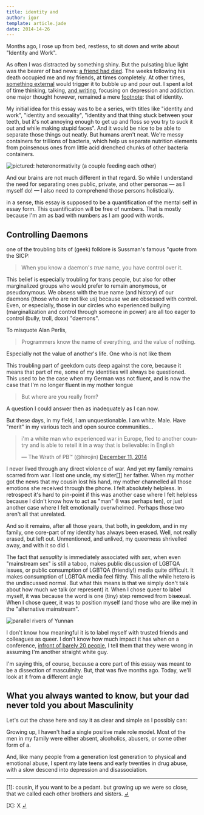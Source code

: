 ```yaml
---
title: identity and
author: igor
template: article.jade
date: 2014-14-26
---
```


Months ago, I rose up from bed, restless, to sit down and write about "Identity
and Work".

<span class="more"></span>

As often I was distracted by something shiny. But the pulsating blue
light was the bearer of bad news: [a friend had
died](/articles/a-friend-died-last-night). The weeks following his death
occupied me and my friends, at times completely. At other times, [something
external](http://meyerweb.com/eric/thoughts/2014/12/24/inadvertent-algorithmic-cruelty/) 
would trigger it to bubble up and pour out. I spent a lot of time thinking, talking, [and
writing](/articles/opensource-burnout), focusing on depression and addiction.
one major thought however, remained a mere
[footnote](/opensource-burnout/#fn_4): that of identity.


My initial idea for this essay was to be a series, with titles like "identity
and work", "identity and sexuality", "identity and that thing stuck between
your teeth, but it's not annoying enough to get up and floss so you try to suck
it out and while making stupid faces". And it would be nice to be able to
separate those things out neatly. But humans aren't neat. We're messy
containers for trillions of bacteria, which help us separate nutrition elements
from poinsenous ones from little acid drenched chunks of other bacteria
containers.

![pictured: heteronormativity (a couple feeding each other)](http://www.visualphotos.com/photo/2x4811733/couple_feeding_each_other_outdoors_33dk0023rf.jpg)


And our brains are not much different in that regard. So while I understand the
need for separating ones public, private, and other personas — as I myself do!
— I also need to comprehend those persons holistically. 

in a sense, this essay is supposed to be a quantification of the mental self in
essay form. This quantification will be free of numbers. That is mostly because
I'm am as bad with numbers as I am good with words.

Controlling Daemons
-------------------

one of the troubling bits of (geek) folklore is Sussman's famous "quote from the SICP:

> When you know a daemon's *true* name, you have control over it.

This belief is especially troubling for trans people, but also for other
marginalized groups who would prefer to remain anonymous, or pseudonymous. We
obsess with the true name (and history) of our daemons (those who are not like
us) because we are obsessed with control. Even, or especially, those in our
circles who experienced bullying (marginalization and control through someone
in power) are all too eager to control (bully, troll, doxx) "daemons".

To misquote Alan Perlis,

> Programmers know the name of everything, and the value of nothing.

Especially not the value of another's life. One who is not like them

This troubling part of geekdom cuts deep against the core, because it means
that part of me, some of my identities will always be questioned.
This used to be the case when my German was not fluent, and is now the case
that I'm no longer fluent in my mother tongue

> But where are you really from?

A question I could answer then as inadequately as I can now.

But these days, in my field, I am unquestionable. I am white. Male. Have
"merit" in my various tech and open source communities…

<blockquote class="twitter-tweet" lang="en">
<p>i&#39;m a white man who experienced war in Europe, fled to another country
and is able to retell it in a way that is believable: in English</p>&mdash; The
Wrath of PB™ (@hirojin) <a href="https://twitter.com/hirojin/status/542971728239276033">December 11, 2014</a>
</blockquote>
<script async src="//platform.twitter.com/widgets.js" charset="utf-8"></script>

I never lived through any direct violence of war. And yet my family remains
scarred from war. I lost one uncle, my sister[<a id="ref_1" href="#fn_1">1</a>]
her father. When my mother got the news that my cousin lost his hand, my mother
channelled all those emotions she received through the phone. I felt absolutely
helpless. In retrospect it's hard to pin-point if this was another case where
I felt helpless because I didn't know how to act as "man" (I was perhaps ten),
or just another case where I felt emotionally overwhelmed. Perhaps those two
aren't all that unrelated.

And so it remains, after all those years, that both, in geekdom, and in my
family, one core-part of my identity has always been erased. Well, not really
erased, but left out. Unmentioned, and unlived, my queerness shrivelled away,
and with it so did I.

The fact that *sexuality* is immediately associated with *sex*, when even
"mainstream sex" is still a taboo, makes public discussion of LGBTQA issues, or
public consumption of LGBTQA (friendly!) media quite difficult. It makes
consumption of LGBTQA media feel filthy. This all the while hetero is the
undiscussed normal. But what this means is that we simply don't talk about how
much we talk (or represent) it. When I chose queer to label myself, it was
because the word is one (tiny) step removed from bi**sex**ual. When I chose
queer, it was to position myself (and those who are like me) in the
"alternative mainstream". 

![parallel rivers of Yunnan](http://www.tour-trip.org/wp-content/uploads/2012/07/Three_Parallel_Rivers_Yunnan.jpg)

I don't know how meaningful it is to label myself with trusted friends and
colleagues as queer.  I don't know how much impact it has when on a conference,
[infront of barely 20 people](https://blag.esotericsystems.at/articles/opensource-burnout/),
I tell them that they were wrong in assuming I'm another straight white guy.

I'm saying this, of course, because a core part of this essay was meant to be a
dissection of masculinity. But, that was five months ago. Today, we'll look at
it from a different angle

What you always wanted to know, but your dad never told you about Masculinity
-----------------------------------------------------------------------------

Let's cut the chase here and say it as clear and simple as I possibly can:

Growing up, I haven't had a single positive male role model. Most of the men in
my family were either absent, alcoholics, abusers, or some other form of a.

And, like many people from a generation lost generation to physical and
emotional abuse, I spent my late teens and early twenties in drug abuse, with a
slow descend into depression and disassociation.


--- 

[<span id="fn_1">1</span>]: cousin, if you want to be a pedant. but growing up
we were so close, that we called each other brothers and sisters. [↲](#ref_1)

[<span id="fn_X">X</span>]: X [↲](#ref_X)
